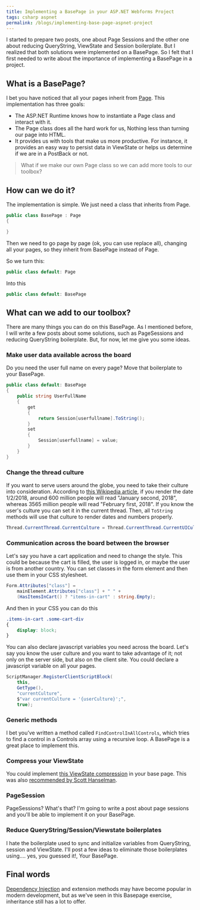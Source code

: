 ```yaml
---
title: Implementing a BasePage in your ASP.NET Webforms Project
tags: csharp aspnet
permalink: /blogs/implementing-base-page-aspnet-project
---
```


I started to prepare two posts, one about Page Sessions and the other one about reducing QueryString, ViewState and Session boilerplate. But I realized that both solutions were implemented on a BasePage. So I felt that I first needed to write about the importance of implementing a BasePage in a project.

## What is a BasePage?

I bet you have noticed that all your pages inherit from [Page](https://msdn.microsoft.com/en-us/library/system.web.ui.page%28v=vs.110%29.aspx). This implementation has three goals:

 * The ASP.NET Runtime knows how to instantiate a Page class and interact with it.
 * The Page class does all the hard work for us, Nothing less than turning our page into HTML.
 * It provides us with tools that make us more productive. For instance, it provides an easy way to persist data in ViewState or helps us determine if we are in a PostBack or not.

>What if we make our own Page class so we can add more tools to our toolbox?

## How can we do it?

The implementation is simple. We just need a class that inherits from Page.

```cs
public class BasePage : Page
{

}
```

Then we need to go page by page (ok, you can use replace all), changing all your pages, so they inherit from BasePage instead of Page.

So we turn this:

```cs
public class default: Page
```

Into this
```cs
public class default: BasePage
```

## What can we add to our toolbox?

There are many things you can do on this BasePage. As I mentioned before, I will write a few posts about some solutions, such as PageSessions and reducing QueryString boilerplate. But, for now, let me give you some ideas.

###  Make user data available across the board

Do you need the user full name on every page?
Move that boilerplate to your BasePage.

```cs
public class default: BasePage
{
    public string UserFullName
    {
        get
        {
            return Session[userfullname].ToString();
        }
        set
        {
            Session[userfullname] = value;
        }
    }
}
```

### Change the thread culture

If you want to serve users around the globe, you need to take their culture into consideration. According to [this Wikipedia article](https://en.wikipedia.org/wiki/Date_format_by_country), if you render the date 1/2/2018, around 600 million people will read "January second, 2018", whereas 3565 million people will read "February first, 2018".
If you know the user's culture you can set it in the current thread. Then, all `ToString` methods will use that culture to render dates and numbers properly.

```cs
Thread.CurrentThread.CurrentCulture = Thread.CurrentThread.CurrentUICulture = new CultureInfo(userCulture);
```

### Communication across the board between the browser

Let's say you have a cart application and need to change the style. This could be because the cart is filled, the user is logged in, or maybe the user is from another country. You can set classes in the form element and then use them in your CSS stylesheet.

```cs
Form.Attributes["class"] = 
    mainElement.Attributes["class"] + " " +
    (HasItemsInCart() ? "items-in-cart" : string.Empty);
```

And then in your CSS you can do this
```css
.items-in-cart .some-cart-div
{
    display: block;
}
```

You can also declare javascript variables you need across the board. Let's say you know the user culture and you want to take advantage of it; not only on the server side, but also on the client site. You could declare a javascript variable on all your pages.

```cs
ScriptManager.RegisterClientScriptBlock(
    this, 
    GetType(), 
    "currentCulture", 
    $"var currentCulture = '{userCulture}';", 
    true);
```

### Generic methods
I bet you’ve written a method called `FindControlInAllControls`, which tries to find a control in a Controls array using a recursive loop. A BasePage is a great place to implement this.

### Compress your ViewState

You could implement [this ViewState compression](https://www.codeproject.com/Tips/638653/Compress-the-viewstate-Information) in your base page. This was also [recommended by Scott Hanselman](https://www.hanselman.com/blog/ZippingCompressingViewStateInASPNET.aspx).

### PageSession

PageSessions? What's that?
I'm going to write a post about page sessions and you'll be able to implement it on your BasePage.

### Reduce QueryString/Session/Viewstate boilerplates

I hate the boilerplate used to sync and initialize variables from QueryString, session and ViewState. I'll post a few ideas to eliminate those boilerplates using.... yes, you guessed it!, Your BasePage.

## Final words

[Dependency Injection](https://en.wikipedia.org/wiki/Dependency_injection)  and extension methods may have become popular in modern development, but as we've seen in this Basepage exercise, inheritance still has a lot to offer.


